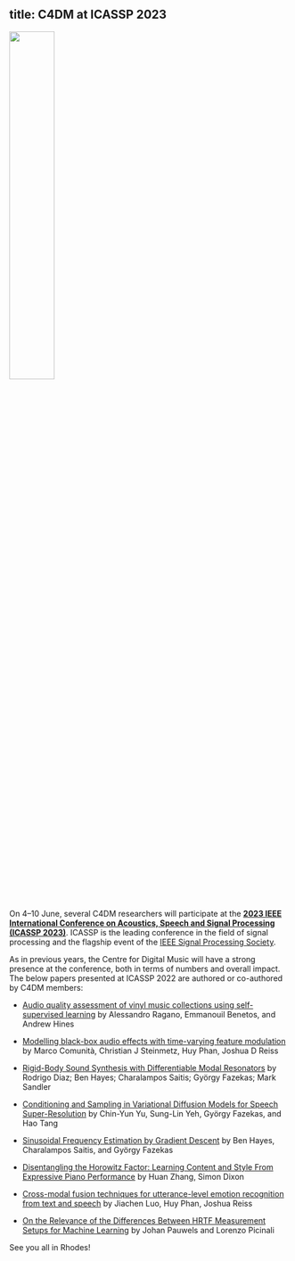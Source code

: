 title: C4DM at ICASSP 2023
------------------

<p><img src="https://sigport.org/sites/default/files/styles/home/public/ICASSP_2023_0.jpg?itok=sQrNtdRB" width="40%" /></p>

On 4–10 June, several C4DM researchers will participate at the <b>[2023 IEEE International Conference on Acoustics, Speech and Signal Processing (ICASSP 2023)](https://2023.ieeeicassp.org/)</b>. ICASSP is the leading conference in the field of signal processing and the flagship event of the [IEEE Signal Processing Society](https://signalprocessingsociety.org/).

As in previous years, the Centre for Digital Music will have a strong presence at the conference, both in terms of numbers and overall impact. The below papers presented at ICASSP 2022 are authored or co-authored by C4DM members:

* [Audio quality assessment of vinyl music collections using self-supervised learning](https://ieeexplore.ieee.org/document/10096274) by Alessandro Ragano, Emmanouil Benetos, and Andrew Hines

* [Modelling black-box audio effects with time-varying feature modulation](https://ieeexplore.ieee.org/abstract/document/10097173) by Marco Comunità, Christian J Steinmetz, Huy Phan, Joshua D Reiss

* [Rigid-Body Sound Synthesis with Differentiable Modal Resonators](https://ieeexplore.ieee.org/document/10095139) by Rodrigo Diaz; Ben Hayes; Charalampos Saitis; György Fazekas; Mark Sandler

* [Conditioning and Sampling in Variational Diffusion Models for Speech Super-Resolution](https://ieeexplore.ieee.org/abstract/document/10095103) by Chin-Yun Yu, Sung-Lin Yeh, György Fazekas, and Hao Tang

* [Sinusoidal Frequency Estimation by Gradient Descent](https://ieeexplore.ieee.org/abstract/document/10095188) by Ben Hayes, Charalampos Saitis, and György Fazekas

* [Disentangling the Horowitz Factor: Learning Content and Style From Expressive Piano Performance](https://ieeexplore.ieee.org/abstract/document/10095009) by Huan Zhang, Simon Dixon
    
* [Cross-modal fusion techniques for utterance-level emotion recognition from text and speech](https://ieeexplore.ieee.org/document/10096885) by Jiachen Luo, Huy Phan, Joshua Reiss

* [On the Relevance of the Differences Between HRTF Measurement Setups for Machine Learning](https://ieeexplore.ieee.org/document/10096689) by Johan Pauwels and Lorenzo Picinali

See you all in Rhodes!
